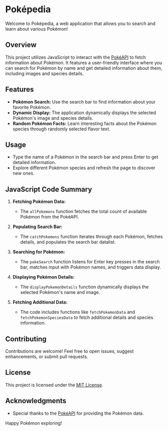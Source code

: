 # Poképedia

Welcome to Poképedia, a web application that allows you to search and learn about various Pokémon!

## Overview

This project utilizes JavaScript to interact with the [PokéAPI](https://pokeapi.co/) to fetch information about Pokémon. It features a user-friendly interface where you can search for Pokémon by name and get detailed information about them, including images and species details.

## Features

- **Pokémon Search:** Use the search bar to find information about your favorite Pokémon.
- **Dynamic Display:** The application dynamically displays the selected Pokémon's image and species details.
- **Random Pokémon Facts:** Learn interesting facts about the Pokémon species through randomly selected flavor text.

## Usage

- Type the name of a Pokémon in the search bar and press Enter to get detailed information.
- Explore different Pokémon species and refresh the page to discover new ones.

## JavaScript Code Summary

1. **Fetching Pokémon Data:**

   - The `allPokemons` function fetches the total count of available Pokémon from the PokéAPI.

2. **Populating Search Bar:**

   - The `catchPokemons` function iterates through each Pokémon, fetches details, and populates the search bar datalist.

3. **Searching for Pokémon:**

   - The `pokeSearch` function listens for Enter key presses in the search bar, matches input with Pokémon names, and triggers data display.

4. **Displaying Pokémon Details:**

   - The `displayPokemonDetails` function dynamically displays the selected Pokémon's name and image.

5. **Fetching Additional Data:**
   - The code includes functions like `fetchPokemonData` and `fetchPokemonSpeciesData` to fetch additional details and species information.

## Contributing

Contributions are welcome! Feel free to open issues, suggest enhancements, or submit pull requests.

## License

This project is licensed under the [MIT License](LICENSE).

## Acknowledgments

- Special thanks to the [PokéAPI](https://pokeapi.co/) for providing the Pokémon data.

Happy Pokémon exploring!
